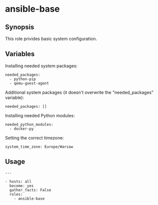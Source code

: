 # ansible-base

## Synopsis

This role privides basic system configuration.

## Variables

Installing needed system packages:
```
needed_packages:
  - python-pip
  - qemu-guest-agent
```

Additional system packages (it doesn't overwrite the "needed_packages" variable):
```
needed_packages: []
```

Installing needed Python modules:
```
needed_python_modules:
  - docker-py
```

Setting the correct timezone:
```
system_time_zone: Europe/Warsaw
```

## Usage

```
---

- hosts: all
  become: yes
  gather_facts: False
  roles:
    - ansible-base
```

